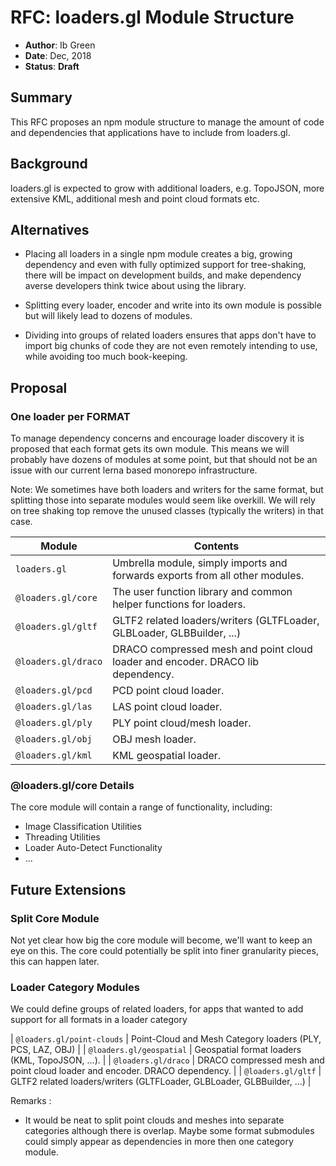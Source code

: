 # RFC: loaders.gl Module Structure

* **Author**: Ib Green
* **Date**: Dec, 2018
* **Status**: **Draft**


## Summary

This RFC proposes an npm module structure to manage the amount of code and dependencies that applications have to include from loaders.gl.


## Background

loaders.gl is expected to grow with additional loaders, e.g. TopoJSON, more extensive KML, additional mesh and point cloud formats etc.


## Alternatives

* Placing all loaders in a single npm module creates a big, growing dependency and even with fully optimized support for tree-shaking, there will be impact on development builds, and make dependency averse developers think twice about using the library.

* Splitting every loader, encoder and write into its own module is possible but will likely lead to dozens of modules.

* Dividing into groups of related loaders ensures that apps don't have to import big chunks of code they are not even remotely intending to use, while avoiding too much book-keeping.


## Proposal


### One loader per FORMAT

To manage dependency concerns and encourage loader discovery it is proposed that each format gets its own module.
This means we will probably have dozens of modules at some point, but that should not be an issue with our current lerna based monorepo infrastructure.

Note: We sometimes have both loaders and writers for the same format, but splitting those into separate modules would seem like overkill. We will rely on tree shaking top remove the unused classes (typically the writers) in that case.



| Module                     | Contents  |
| ---                        | ---       |
| `loaders.gl`               | Umbrella module, simply imports and forwards exports from all other modules. |
| `@loaders.gl/core`         | The user function library and common helper functions for loaders. |
| `@loaders.gl/gltf`         | GLTF2 related loaders/writers (GLTFLoader, GLBLoader, GLBBuilder, ...) |
| `@loaders.gl/draco`        | DRACO compressed mesh and point cloud loader and encoder. DRACO lib dependency. |
| `@loaders.gl/pcd`          | PCD point cloud loader. |
| `@loaders.gl/las`          | LAS point cloud loader. |
| `@loaders.gl/ply`          | PLY point cloud/mesh loader. |
| `@loaders.gl/obj`          | OBJ mesh loader. |
| `@loaders.gl/kml`          | KML geospatial loader. |


### @loaders.gl/core Details

The core module will contain a range of functionality, including:

* Image Classification Utilities
* Threading Utilities
* Loader Auto-Detect Functionality
* ...




## Future Extensions


### Split Core Module

Not yet clear how big the core module will become, we'll want to keep an eye on this. The core could potentially be split into finer granularity pieces, this can happen later.


### Loader Category Modules

We could define groups of related loaders, for apps that wanted to add support for all formats in a loader category

| `@loaders.gl/point-clouds` | Point-Cloud and Mesh Category loaders (PLY, PCS, LAZ, OBJ) |
| `@loaders.gl/geospatial`   | Geospatial format loaders (KML, TopoJSON, ...). |
| `@loaders.gl/draco`        | DRACO compressed mesh and point cloud loader and encoder. DRACO dependency. |
| `@loaders.gl/gltf`         | GLTF2 related loaders/writers (GLTFLoader, GLBLoader, GLBBuilder, ...) |

Remarks
:
* It would be neat to split point clouds and meshes into separate categories although there is overlap. Maybe some format submodules could simply appear as dependencies in more then one category module.


